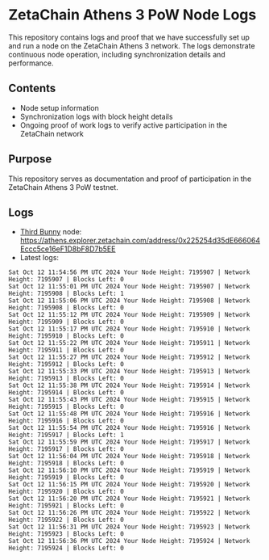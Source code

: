 # ZetaChain Athens 3 PoW Node Logs
This repository contains logs and proof that we have successfully set up and run a node on the ZetaChain Athens 3 network. The logs demonstrate continuous node operation, including synchronization details and performance.

## Contents
- Node setup information
- Synchronization logs with block height details
- Ongoing proof of work logs to verify active participation in the ZetaChain network

## Purpose
This repository serves as documentation and proof of participation in the ZetaChain Athens 3 PoW testnet.

## Logs

- [Third Bunny](https://thirdbunny.xyz/) node: https://athens.explorer.zetachain.com/address/0x225254d35dE666064Eccc5ce16eF1D8bF8D7b5EE
- Latest logs:
```
Sat Oct 12 11:54:56 PM UTC 2024 Your Node Height: 7195907 | Network Height: 7195907 | Blocks Left: 0
Sat Oct 12 11:55:01 PM UTC 2024 Your Node Height: 7195907 | Network Height: 7195908 | Blocks Left: 1
Sat Oct 12 11:55:06 PM UTC 2024 Your Node Height: 7195908 | Network Height: 7195908 | Blocks Left: 0
Sat Oct 12 11:55:12 PM UTC 2024 Your Node Height: 7195909 | Network Height: 7195909 | Blocks Left: 0
Sat Oct 12 11:55:17 PM UTC 2024 Your Node Height: 7195910 | Network Height: 7195910 | Blocks Left: 0
Sat Oct 12 11:55:22 PM UTC 2024 Your Node Height: 7195911 | Network Height: 7195911 | Blocks Left: 0
Sat Oct 12 11:55:27 PM UTC 2024 Your Node Height: 7195912 | Network Height: 7195912 | Blocks Left: 0
Sat Oct 12 11:55:33 PM UTC 2024 Your Node Height: 7195913 | Network Height: 7195913 | Blocks Left: 0
Sat Oct 12 11:55:38 PM UTC 2024 Your Node Height: 7195914 | Network Height: 7195914 | Blocks Left: 0
Sat Oct 12 11:55:43 PM UTC 2024 Your Node Height: 7195915 | Network Height: 7195915 | Blocks Left: 0
Sat Oct 12 11:55:48 PM UTC 2024 Your Node Height: 7195916 | Network Height: 7195916 | Blocks Left: 0
Sat Oct 12 11:55:54 PM UTC 2024 Your Node Height: 7195916 | Network Height: 7195917 | Blocks Left: 1
Sat Oct 12 11:55:59 PM UTC 2024 Your Node Height: 7195917 | Network Height: 7195917 | Blocks Left: 0
Sat Oct 12 11:56:04 PM UTC 2024 Your Node Height: 7195918 | Network Height: 7195918 | Blocks Left: 0
Sat Oct 12 11:56:10 PM UTC 2024 Your Node Height: 7195919 | Network Height: 7195919 | Blocks Left: 0
Sat Oct 12 11:56:15 PM UTC 2024 Your Node Height: 7195920 | Network Height: 7195920 | Blocks Left: 0
Sat Oct 12 11:56:20 PM UTC 2024 Your Node Height: 7195921 | Network Height: 7195921 | Blocks Left: 0
Sat Oct 12 11:56:26 PM UTC 2024 Your Node Height: 7195922 | Network Height: 7195922 | Blocks Left: 0
Sat Oct 12 11:56:31 PM UTC 2024 Your Node Height: 7195923 | Network Height: 7195923 | Blocks Left: 0
Sat Oct 12 11:56:36 PM UTC 2024 Your Node Height: 7195924 | Network Height: 7195924 | Blocks Left: 0
```
